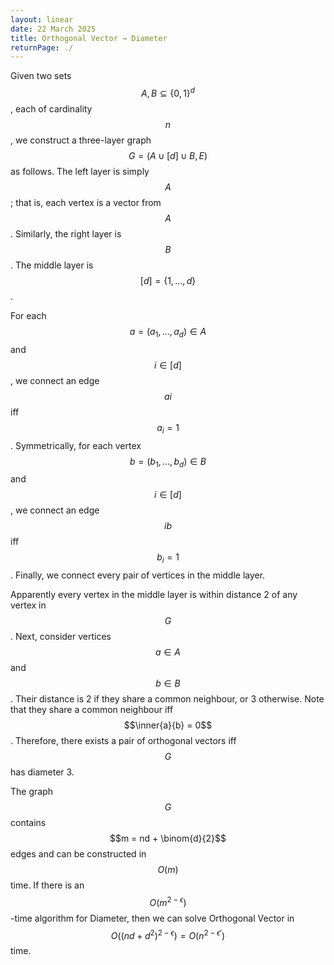 ```yaml
---
layout: linear
date: 22 March 2025
title: Orthogonal Vector → Diameter
returnPage: ./
---
```


Given two sets $$A, B \subseteq \{0,1\}^d$$, each of cardinality $$n$$, we construct a three-layer graph $$G = (A \cup [d] \cup B, E)$$ as follows. The left layer is simply $$A$$; that is, each vertex is a vector from $$A$$. Similarly, the right layer is $$B$$. The middle layer is $$[d] = \{1, \dots, d\}$$.

For each $$a = (a_1, \dots, a_d) \in A$$ and $$i \in [d]$$, we connect an edge $$ai$$ iff $$a_i = 1$$. Symmetrically, for each vertex $$b = (b_1, \dots, b_d) \in B$$ and $$i \in [d]$$, we connect an edge $$ib$$ iff $$b_i = 1$$. Finally, we connect every pair of vertices in the middle layer.

Apparently every vertex in the middle layer is within distance 2 of any vertex in $$G$$. Next, consider vertices $$a \in A$$ and $$b \in B$$. Their distance is 2 if they share a common neighbour, or 3 otherwise. Note that they share a common neighbour iff $$\inner{a}{b} = 0$$. Therefore, there exists a pair of orthogonal vectors iff $$G$$ has diameter 3.

The graph $$G$$ contains $$m = nd + \binom{d}{2}$$ edges and can be constructed in $$O(m)$$ time. If there is an $$O(m^{2-\epsilon})$$-time algorithm for Diameter, then we can solve Orthogonal Vector in $$O((nd + d^2)^{2-\epsilon}) = O(n^{2-\epsilon'})$$ time.
